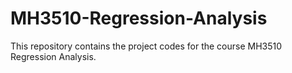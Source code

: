 # MH3510-Regression-Analysis
This repository contains the project codes for the course MH3510 Regression Analysis.
